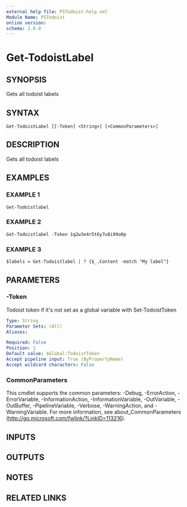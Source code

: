 ```yaml
---
external help file: PSTodoist-help.xml
Module Name: PSTodoist
online version:
schema: 2.0.0
---
```


# Get-TodoistLabel

## SYNOPSIS
Gets all todoist labels

## SYNTAX

```
Get-TodoistLabel [[-Token] <String>] [<CommonParameters>]
```

## DESCRIPTION
Gets all todoist labels

## EXAMPLES

### EXAMPLE 1
```
Get-Todoistlabel
```

### EXAMPLE 2
```
Get-Todoistlabel -Token 1q2w3e4r5t6y7u8i99o0p
```

### EXAMPLE 3
```
$labels = Get-Todoistlabel | ? {$_.Content -match "My label"}
```

## PARAMETERS

### -Token
Todoist token if it's not set as a global variable with Set-TodoistToken

```yaml
Type: String
Parameter Sets: (All)
Aliases:

Required: False
Position: 1
Default value: $Global:TodoistToken
Accept pipeline input: True (ByPropertyName)
Accept wildcard characters: False
```

### CommonParameters
This cmdlet supports the common parameters: -Debug, -ErrorAction, -ErrorVariable, -InformationAction, -InformationVariable, -OutVariable, -OutBuffer, -PipelineVariable, -Verbose, -WarningAction, and -WarningVariable. For more information, see about_CommonParameters (http://go.microsoft.com/fwlink/?LinkID=113216).

## INPUTS

## OUTPUTS

## NOTES

## RELATED LINKS
